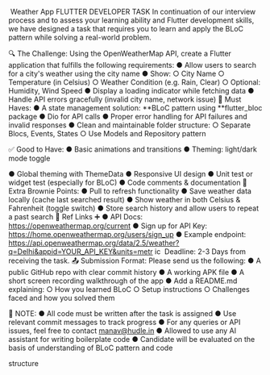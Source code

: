 ️ Weather App
FLUTTER DEVELOPER TASK
In continuation of our interview process and to assess your learning ability and Flutter
development skills, we have designed a task that requires you to learn and apply the BLoC
pattern while solving a real-world problem.

🔍 The Challenge:
Using the OpenWeatherMap API, create a Flutter application that fulfills the following
requirements:
● Allow users to search for a city's weather using the city name
● Show:
○ City Name
○ Temperature (in Celsius)
○ Weather Condition (e.g. Rain, Clear)
○ Optional: Humidity, Wind Speed
● Display a loading indicator while fetching data
● Handle API errors gracefully (invalid city name, network issue)
🎯 Must Haves:
● A state management solution: **BLoC pattern using **flutter_bloc package
● Dio for API calls
● Proper error handling for API failures and invalid responses
● Clean and maintainable folder structure:
○ Separate Blocs, Events, States
○ Use Models and Repository pattern

✅ Good to Have:
● Basic animations and transitions
● Theming: light/dark mode toggle

● Global theming with ThemeData
● Responsive UI design
● Unit test or widget test (especially for BLoC)
● Code comments & documentation
🍫 Extra Brownie Points:
● Pull to refresh functionality
● Save weather data locally (cache last searched result)
● Show weather in both Celsius & Fahrenheit (toggle switch)
● Store search history and allow users to repeat a past search
🔗 Ref Links ➕
● API Docs: https://openweathermap.org/current
● Sign up for API Key: https://home.openweathermap.org/users/sign_up
● Example endpoint:
https://api.openweathermap.org/data/2.5/weather?q=Delhi&appid=YOUR_API_KEY&units=metr
ic
️ Deadline:
2-3 Days from receiving the task.
📤 Submission Format:
Please send us the following:
● A public GitHub repo with clear commit history
● A working APK file
● A short screen recording walkthrough of the app
● Add a README.md explaining:
○ How you learned BLoC
○ Setup instructions
○ Challenges faced and how you solved them

📝 NOTE:
● All code must be written after the task is assigned
● Use relevant commit messages to track progress
● For any queries or API issues, feel free to contact manav@hudle.in
● Allowed to use any AI assistant for writing boilerplate code
● Candidate will be evaluated on the basis of understanding of BLoC pattern and code

structure